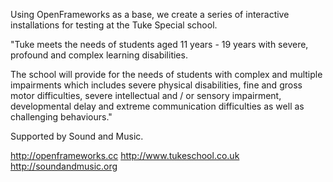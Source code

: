 Using OpenFrameworks as a base, we create a series of interactive installations for testing at the Tuke Special school.

"Tuke meets the needs of students aged 11 years - 19 years with severe, profound and complex learning disabilities.

The school will provide for the needs of students with complex and multiple impairments which includes severe physical disabilities, fine and gross motor difficulties, severe intellectual and / or sensory impairment, developmental delay and extreme communication difficulties as well as challenging behaviours."

Supported by Sound and Music.

http://openframeworks.cc
http://www.tukeschool.co.uk
http://soundandmusic.org